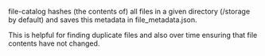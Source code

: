 file-catalog hashes (the contents of) all files in a given directory (/storage by default) and saves this metadata in file_metadata.json.

This is helpful for finding duplicate files and also over time ensuring that file contents have not changed.
